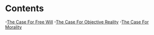 # Contents
-[The Case For Free Will](https://github.com/contact)
-[The Case For Objective Reality](https://github.com/contact)
-[The Case For Morality](https://github.com/contact)
